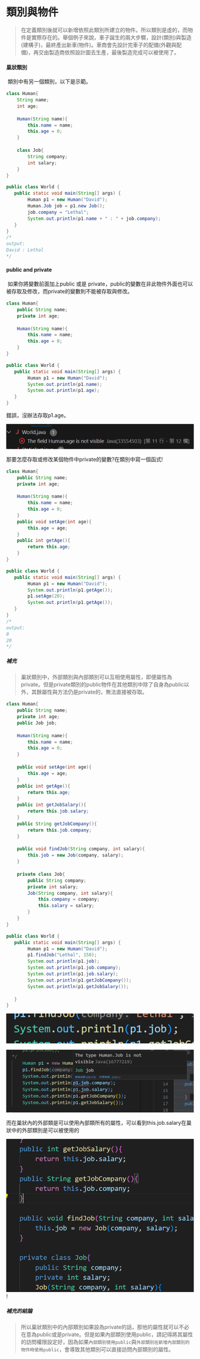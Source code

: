 # 類別與物件

> 在定義類別後就可以新增依照此類別所建立的物件。所以類別是虛的，而物件是實際存在的。舉個例子來說，車子誕生的兩大步驟，設計(類別)與製造(建構子)，最終產出新車(物件)。車商會先設計完車子的配備(外觀與配備)，再交由製造商依照設計圖去生產，最後製造完成可以被使用了。

#### 巢狀類別

​	類別中有另一個類別，以下是示範。

```java
class Human{
    String name;
    int age;
    
    Human(String name){
        this.name = name;
        this.age = 0;
    }
    
    class Job{
        String company;
        int salary;
    }
}
```

```java
public class World {
   public static void main(String[] args) {
        Human p1 = new Human("David");
        Human.Job job = p1.new Job();
        job.company = "Lethal";
        System.out.println(p1.name + " : " + job.company);
   } 
}
/*
output:
David : Lethal
*/

```



#### public and private

​	如果你將變數前面加上public 或是 private，public的變數在非此物件外面也可以被存取及修改，而private的變數則不能被存取與修改。

```java
class Human{
    public String name;
    private int age;
    
    Human(String name){
        this.name = name;
        this.age = 0;
    }
}
```

```java
public class World {
   public static void main(String[] args) {
        Human p1 = new Human("David");
        System.out.println(p1.name);
        System.out.println(p1.age);
   } 
}

```

錯誤，沒辦法存取p1.age。

![image-20240216222021557](../../images/image-20240216222021557.png)



那要怎麼存取或修改某個物件中private的變數?在類別中寫一個函式!

```java
class Human{
    public String name;
    private int age;
    
    Human(String name){
        this.name = name;
        this.age = 0;
    }
    public void setAge(int age){
        this.age = age;
    }
    public int getAge(){
        return this.age;
    }
}
```

```java
public class World {
   public static void main(String[] args) {    
        Human p1 = new Human("David");
        System.out.println(p1.getAge());
        p1.setAge(20);
        System.out.println(p1.getAge());
   } 
}
/*
output:
0
20
*/

```



##### 補充

> 巢狀類別中，外部類別與內部類別可以互相使用屬性，即便屬性為private。但是private類別的public物件在其他類別中除了自身為public以外，其餘屬性與方法仍是private的，無法直接被存取。

```java
class Human{
    public String name;
    private int age;
    public Job job;

    Human(String name){
        this.name = name;
        this.age = 0;
    }
    
    public void setAge(int age){
        this.age = age;
    }
    public int getAge(){
        return this.age;
    }
    public int getJobSalary(){
        return this.job.salary;
    }
    public String getJobCompany(){
        return this.job.company;
    }

    public void findJob(String company, int salary){
        this.job = new Job(company, salary);
    }

    private class Job{
        public String company;
        private int salary;
        Job(String company, int salary){
            this.company = company;
            this.salary = salary;
        }
    }
}
```

```java
public class World {
   public static void main(String[] args) {
        Human p1 = new Human("David");
        p1.findJob("Lethal", 150);
        System.out.println(p1.job);
        System.out.println(p1.job.company);
        System.out.println(p1.job.salary);
        System.out.println(p1.getJobCompany());
        System.out.println(p1.getJobSalary());

   } 
}
```

![image-20240216234149286](../../images/image-20240216234149286.png)

![image-20240216231416046](../../images/image-20240216231416046.png)

而在巢狀內的外部類是可以使用內部類所有的屬性，可以看到this.job.salary在巢狀中的外部類別是可以被使用的

![image-20240216231731094](../../images/image-20240216231731094.png)!

##### 補充的結論

> 所以巢狀類別中的內部類別如果設為private的話，那他的屬性就可以不必在意為public或是private。但是如果內部類別使用public，請記得將其屬性的訪問權限設定好，因為如果`內部類別使用public`與`外部類別在新增內部類別的物件時使用public`，會導致其他類別可以直接訪問內部類別的屬性。





